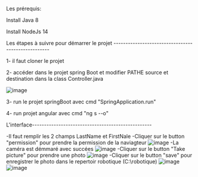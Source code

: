 Les prérequis:

Install Java 8

Install NodeJs 14

Les étapes à suivre pour démarrer le projet ---------------------------------------------------

1- il faut cloner le projet

2- accéder dans le projet spring Boot et modifier PATHE source et destination dans la class Controller.java

![image](https://user-images.githubusercontent.com/47676062/214675305-dff60f2e-8e21-4476-be78-3e3835f31f98.png)

3- run le projet springBoot avec cmd "SpringApplication.run"

4- run projet angular avec cmd "ng s --o"

L'interface--------------------------------------------------

-Il faut remplir les 2 champs LastName et FirstNale
-Cliquer sur le button "permission" pour prendre la permission de la naviagteur
![image](https://user-images.githubusercontent.com/47676062/214665621-93041de6-eb15-4904-9042-1ea4ccae2711.png)
-La caméra est démmaré avec succées
![image](https://user-images.githubusercontent.com/47676062/214666215-914c7f8f-aeb7-4e3e-b56c-a9abece4fdf0.png)
-Cliquer sur le button "Take picture" pour prendre une photo
![image](https://user-images.githubusercontent.com/47676062/214667159-274b29a0-a049-4ee0-a267-3c412521ce8e.png)
-Cliquer sur le button "save" pour enregistrer le photo dans le repertoir robotique (C:\robotique)
![image](https://user-images.githubusercontent.com/47676062/214675692-a512744e-2144-4be1-9f76-4c580f6ed28f.png)
![image](https://user-images.githubusercontent.com/47676062/214676044-7c97c590-6cb8-4ef6-ac8d-f4e2e2ff6824.png)







